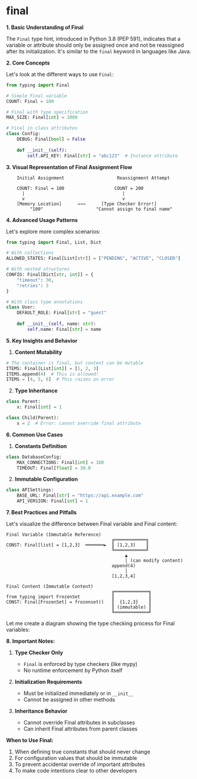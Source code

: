 # final

**1. Basic Understanding of Final**

The `Final` type hint, introduced in Python 3.8 (PEP 591), indicates that a variable or attribute should only be assigned once and not be reassigned after its initialization. It's similar to the `final` keyword in languages like Java.

**2. Core Concepts**

Let's look at the different ways to use `Final`:

```python
from typing import Final

# Simple Final variable
COUNT: Final = 100

# Final with type specification
MAX_SIZE: Final[int] = 1000

# Final in class attributes
class Config:
    DEBUG: Final[bool] = False
    
    def __init__(self):
        self.API_KEY: Final[str] = "abc123"  # Instance attribute
```

**3. Visual Representation of Final Assignment Flow**

```goat
    Initial Assignment                    Reassignment Attempt
    
    COUNT: Final = 100                   COUNT = 200
      |                                     |
      v                                     v
    [Memory Location]      →→→      [Type Checker Error!]
         "100"                    "Cannot assign to final name"
```

**4. Advanced Usage Patterns**

Let's explore more complex scenarios:

```python
from typing import Final, List, Dict

# With collections
ALLOWED_STATES: Final[List[str]] = ["PENDING", "ACTIVE", "CLOSED"]

# With nested structures
CONFIG: Final[Dict[str, int]] = {
    "timeout": 30,
    "retries": 3
}

# With class type annotations
class User:
    DEFAULT_ROLE: Final[str] = "guest"
    
    def __init__(self, name: str):
        self.name: Final[str] = name
```

**5. Key Insights and Behavior**

1. **Content Mutability**
```python
# The container is final, but content can be mutable
ITEMS: Final[List[int]] = [1, 2, 3]
ITEMS.append(4)  # This is allowed!
ITEMS = [4, 5, 6]  # This raises an error
```

2. **Type Inheritance**
```python
class Parent:
    x: Final[int] = 1

class Child(Parent):
    x = 2  # Error: cannot override final attribute
```

**6. Common Use Cases**

1. **Constants Definition**
```python
class DatabaseConfig:
    MAX_CONNECTIONS: Final[int] = 100
    TIMEOUT: Final[float] = 30.0
```

2. **Immutable Configuration**
```python
class APISettings:
    BASE_URL: Final[str] = "https://api.example.com"
    API_VERSION: Final[int] = 1
```

**7. Best Practices and Pitfalls**

Let's visualize the difference between Final variable and Final content:

```goat
Final Variable (Immutable Reference)
                                        ╔════════════╗
CONST: Final[list] = [1,2,3]  ═══════►  ║ [1,2,3]    ║
                                        ╚════════════╝
                                             ▲
                                             │ (can modify content)
                                        append(4)
                                             │
                                        [1,2,3,4]

Final Content (Immutable Content)
                                        ╔═════════════╗
from typing import FrozenSet            ║             ║
CONST: Final[FrozenSet] = frozenset()   ║  {1,2,3}    ║
                                        ║ (immutable) ║
                                        ╚═════════════╝
```

Let me create a diagram showing the type checking process for Final variables:

**8. Important Notes:**

1. **Type Checker Only**
   - `Final` is enforced by type checkers (like mypy)
   - No runtime enforcement by Python itself

2. **Initialization Requirements**
   - Must be initialized immediately or in `__init__`
   - Cannot be assigned in other methods

3. **Inheritance Behavior**
   - Cannot override Final attributes in subclasses
   - Can inherit Final attributes from parent classes

**When to Use Final:**

1. When defining true constants that should never change
2. For configuration values that should be immutable
3. To prevent accidental override of important attributes
4. To make code intentions clear to other developers

